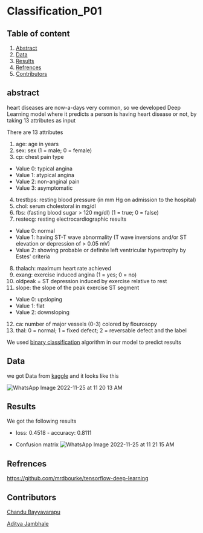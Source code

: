 # Classification_P01

## Table of content

1. [Abstract](https://github.com/ad5454/Classification_P01#abstract)
2. [Data](https://github.com/ad5454/Classification_P01#data
)
3. [Results](https://github.com/ad5454/Classification_P01#results)
4. [Refrences](https://github.com/ad5454/Classification_P01#refrences) 
5. [Contributors](https://github.com/ad5454/Classification_P01#contributors)

## abstract

heart diseases are now-a-days very common, so we developed Deep Learning model where it predicts a person is having heart disease or not, by taking 13 attributes as input

There are 13 attributes
1. age: age in years
2. sex: sex (1 = male; 0 = female)
3. cp: chest pain type
* Value 0: typical angina
* Value 1: atypical angina
* Value 2: non-anginal pain
* Value 3: asymptomatic
4. trestbps: resting blood pressure (in mm Hg on admission to the hospital)
5. chol: serum cholestoral in mg/dl
6. fbs: (fasting blood sugar > 120 mg/dl) (1 = true; 0 = false)
7. restecg: resting electrocardiographic results
* Value 0: normal
* Value 1: having ST-T wave abnormality (T wave inversions and/or ST elevation or depression of > 0.05 mV)
* Value 2: showing probable or definite left ventricular hypertrophy by Estes' criteria
8. thalach: maximum heart rate achieved
9. exang: exercise induced angina (1 = yes; 0 = no)
10. oldpeak = ST depression induced by exercise relative to rest
11. slope: the slope of the peak exercise ST segment
* Value 0: upsloping
* Value 1: flat
* Value 2: downsloping
12. ca: number of major vessels (0-3) colored by flourosopy
13. thal: 0 = normal; 1 = fixed defect; 2 = reversable defect
and the label

We used [binary classification](https://en.wikipedia.org/wiki/Binary_classification#:~:text=Binary%20classification%20is%20the%20task,basis%20of%20a%20classification%20rule.) algorithm in our model to predict results

## Data

we got Data from [kaggle](https://www.kaggle.com/datasets/cherngs/heart-disease-cleveland-uci)
and it looks like this

![WhatsApp Image 2022-11-25 at 11 20 13 AM](https://user-images.githubusercontent.com/92617405/203923874-cc815f3f-618a-44e6-98eb-1f2b15f9282b.jpeg)



## Results

We got the following results

* loss: 0.4518 - accuracy: 0.8111

* Confusion matrix
![WhatsApp Image 2022-11-25 at 11 21 15 AM](https://user-images.githubusercontent.com/92617405/203923888-363e2435-0674-474b-b593-5880443b88f7.jpeg)

## Refrences

https://github.com/mrdbourke/tensorflow-deep-learning
## Contributors

[Chandu Bayyavarapu](https://github.com/Chandu106)

[Aditya Jambhale](https://github.com/adijams01)


